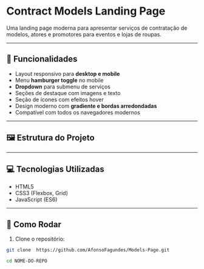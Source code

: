 # Contract Models Landing Page

Uma landing page moderna para apresentar serviços de contratação de modelos, atores e promotores para eventos e lojas de roupas.  

---

## 🌟 Funcionalidades

- Layout responsivo para **desktop e mobile**
- Menu **hamburger toggle** no mobile
- **Dropdown** para submenu de serviços
- Seções de destaque com imagens e texto
- Seção de ícones com efeitos hover
- Design moderno com **gradiente e bordas arredondadas**
- Compatível com todos os navegadores modernos

---

## 🖼️ Estrutura do Projeto


---

## 💻 Tecnologias Utilizadas

- HTML5
- CSS3 (Flexbox, Grid)
- JavaScript (ES6)

---

## 🚀 Como Rodar

1. Clone o repositório:
```bash
git clone  https://github.com/AfonsoFagundes/Models-Page.git

cd NOME-DO-REPO


